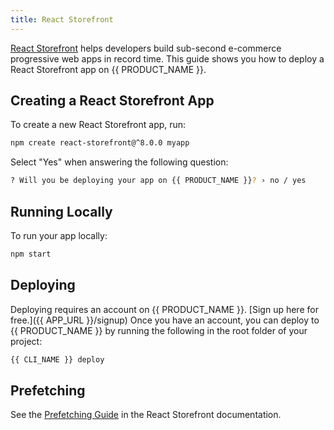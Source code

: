 ```yaml
---
title: React Storefront
---
```


[React Storefront](https://docs.reactstorefront.io) helps developers build sub-second e-commerce progressive web apps in record time. This guide shows you how to deploy a React Storefront app on {{ PRODUCT_NAME }}.

## Creating a React Storefront App

To create a new React Storefront app, run:

```bash
npm create react-storefront@^8.0.0 myapp
```

Select "Yes" when answering the following question:

```bash
? Will you be deploying your app on {{ PRODUCT_NAME }}? › no / yes
```

## Running Locally

To run your app locally:

```bash
npm start
```

## Deploying

Deploying requires an account on {{ PRODUCT_NAME }}. [Sign up here for free.]({{ APP_URL }}/signup) Once you have an account, you can deploy to {{ PRODUCT_NAME }} by running the following in the root folder of your project:

```bash
{{ CLI_NAME }} deploy
```

## Prefetching

See the [Prefetching Guide](https://docs.reactstorefront.io/guides/prefetching) in the React Storefront documentation.
